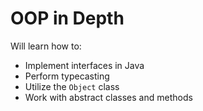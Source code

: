 # OOP in Depth
Will learn how to:
* Implement interfaces in Java
* Perform typecasting
* Utilize the `Object` class
* Work with abstract classes and methods
